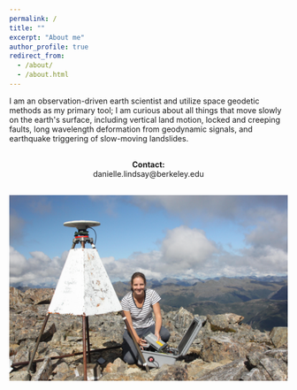 ```yaml
---
permalink: /
title: ""
excerpt: "About me"
author_profile: true
redirect_from: 
  - /about/
  - /about.html
---
```


I am an observation-driven earth scientist and utilize space geodetic methods as my primary tool; I am curious about all things that move slowly on the earth's surface, including vertical land motion, locked and creeping faults, long wavelength deformation from geodynamic signals, and earthquake triggering of slow-moving landslides.

<div style="text-align: center; margin: 30px 0;">
<strong>Contact:</strong><br>
danielle.lindsay@berkeley.edu
</div>

![Banner Image](/images/banner.jpeg)
